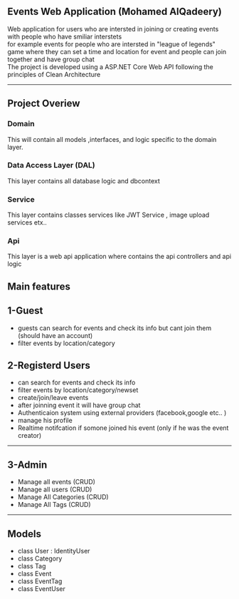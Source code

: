 Events Web Application (Mohamed AlQadeery)
-----------------------
Web application for users who are intersted in joining or creating events with people who have smiliar interstets  
for example events for people who are intersted in "league of legends" game where they can set a time and location for event and people can join 
together and have group chat  
The project is developed using  a ASP.NET Core Web API following the principles of Clean Architecture  

--------------------------------
Project Overiew
-------
### Domain

This will contain all models ,interfaces, and logic specific to the domain layer.

### Data Access Layer (DAL)

This layer contains all database logic and dbcontext 

### Service

This layer contains classes services like JWT Service , image upload services etx.. 

### Api

This layer is a web api application where contains the api controllers and api logic

Main features 
-----------
1-Guest 
---------
- guests can search for events and check its info but cant join them (should have an account)  
- filter events by location/category  

2-Registerd Users 
-----------
- can search for events and check its info  
- filter events by location/category/newset  
- create/join/leave events  
- after joinning event it will have group chat   
- Authenticaion system using external providers (facebook,google etc.. )  
- manage his profile  
- Realtime notifcation if somone joined his event (only if he was the event creator)
-----
3-Admin 
---------------------------
- Manage all events (CRUD)  
- Manage all users (CRUD)  
- Manage All Categories (CRUD)  
- Manage All Tags (CRUD)  


-----------------------------------------
Models 
--------------------------------------
- class User : IdentityUser  
- class Category  
- class Tag  
- class Event  
- class EventTag  
- class EventUser  



